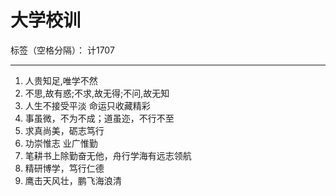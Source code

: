 ﻿# 大学校训

标签（空格分隔）： 计1707

---

1. 人贵知足,唯学不然
2. 不思,故有惑;不求,故无得;不问,故无知
3. 人生不接受平淡 命运只收藏精彩
4. 事虽微，不为不成；道虽迩，不行不至
5. 求真尚美，砺志笃行
6. 功崇惟志 业广惟勤
7. 笔耕书上除勤奋无他，舟行学海有远志领航
8. 精研博学，笃行仁德
9. 鹰击天风壮，鹏飞海浪清





